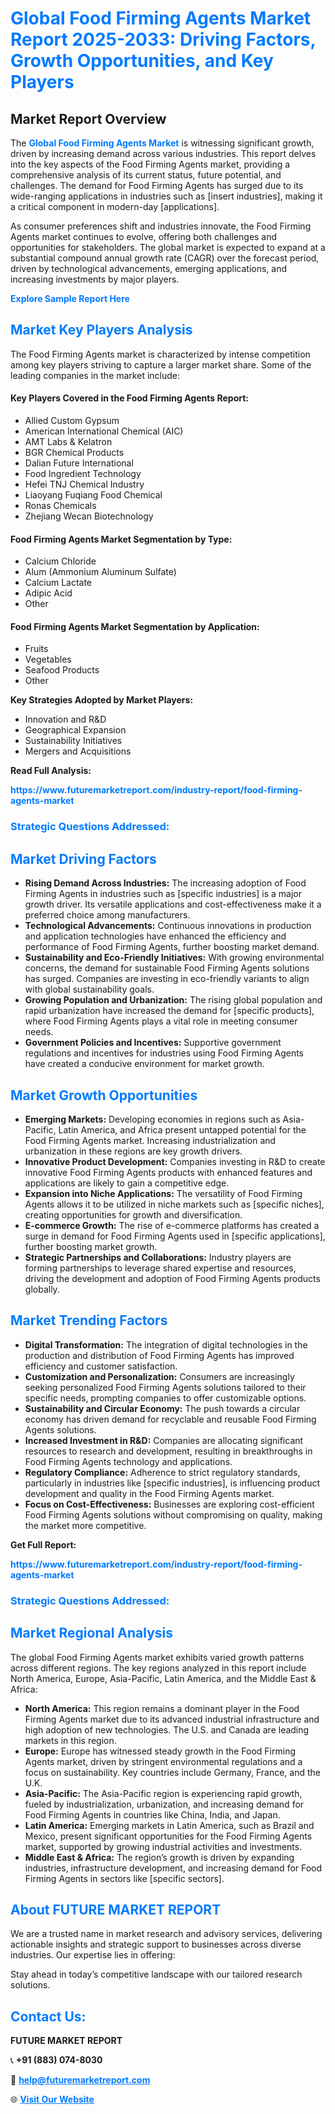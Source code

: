 <h1 style="color: #007BFF;">Global Food Firming Agents Market Report 2025-2033: Driving Factors, Growth Opportunities, and Key Players</h1>

<section id="overview">
<h2>Market Report Overview</h2>
<p>The <a href="https://www.futuremarketreport.com/industry-report/food-firming-agents-market" style="color: #007BFF; text-decoration: none;"><strong>Global Food Firming Agents Market</strong></a> is witnessing significant growth, driven by increasing demand across various industries. This report delves into the key aspects of the Food Firming Agents market, providing a comprehensive analysis of its current status, future potential, and challenges. The demand for Food Firming Agents has surged due to its wide-ranging applications in industries such as [insert industries], making it a critical component in modern-day [applications].</p>
<p>As consumer preferences shift and industries innovate, the Food Firming Agents market continues to evolve, offering both challenges and opportunities for stakeholders. The global market is expected to expand at a substantial compound annual growth rate (CAGR) over the forecast period, driven by technological advancements, emerging applications, and increasing investments by major players.</p>
</section>

<section id="overview">
<p><a href="https://www.futuremarketreport.com/request-sample/reportId=108245" style="color: #007BFF; text-decoration: none;"><strong>Explore Sample Report Here</strong></a></p>
</section>

<section id="key-players">
<h2 style="color: #007BFF;">Market Key Players Analysis</h2>
<p>The Food Firming Agents market is characterized by intense competition among key players striving to capture a larger market share. Some of the leading companies in the market include:</p>
<h4>Key Players Covered in the Food Firming Agents Report:</h4>
<ul><li>Allied Custom Gypsum</li><li>American International Chemical (AIC)</li><li>AMT Labs &amp; Kelatron</li><li>BGR Chemical Products</li><li>Dalian Future International</li><li>Food Ingredient Technology</li><li>Hefei TNJ Chemical Industry</li><li>Liaoyang Fuqiang Food Chemical</li><li>Ronas Chemicals</li><li>Zhejiang Wecan Biotechnology</li></ul>
<h4>Food Firming Agents Market Segmentation by Type:</h4>
<ul><li>Calcium Chloride</li><li>Alum (Ammonium Aluminum Sulfate)</li><li>Calcium Lactate</li><li>Adipic Acid</li><li>Other</li></ul>

<h4>Food Firming Agents Market Segmentation by Application:</h4>
<ul><li>Fruits</li><li>Vegetables</li><li>Seafood Products</li><li>Other</li></ul>
<p><strong>Key Strategies Adopted by Market Players:</strong></p>
<ul>
<li>Innovation and R&D</li>
<li>Geographical Expansion</li>
<li>Sustainability Initiatives</li>
<li>Mergers and Acquisitions</li>
</ul>
</section>

<section>
<p><strong>Read Full Analysis: </strong></p><a href="https://www.futuremarketreport.com/industry-report/food-firming-agents-market" style="color: #007BFF; text-decoration: none;"><strong>https://www.futuremarketreport.com/industry-report/food-firming-agents-market</strong></a>
<h3 style="color: #007BFF;">Strategic Questions Addressed:</h3>
</section>

<section id="driving-factors">
<h2 style="color: #007BFF;">Market Driving Factors</h2>
<ul>
<li><strong>Rising Demand Across Industries:</strong> The increasing adoption of Food Firming Agents in industries such as [specific industries] is a major growth driver. Its versatile applications and cost-effectiveness make it a preferred choice among manufacturers.</li>
<li><strong>Technological Advancements:</strong> Continuous innovations in production and application technologies have enhanced the efficiency and performance of Food Firming Agents, further boosting market demand.</li>
<li><strong>Sustainability and Eco-Friendly Initiatives:</strong> With growing environmental concerns, the demand for sustainable Food Firming Agents solutions has surged. Companies are investing in eco-friendly variants to align with global sustainability goals.</li>
<li><strong>Growing Population and Urbanization:</strong> The rising global population and rapid urbanization have increased the demand for [specific products], where Food Firming Agents plays a vital role in meeting consumer needs.</li>
<li><strong>Government Policies and Incentives:</strong> Supportive government regulations and incentives for industries using Food Firming Agents have created a conducive environment for market growth.</li>
</ul>
</section>

<section id="growth-opportunities">
<h2 style="color: #007BFF;">Market Growth Opportunities</h2>
<ul>
<li><strong>Emerging Markets:</strong> Developing economies in regions such as Asia-Pacific, Latin America, and Africa present untapped potential for the Food Firming Agents market. Increasing industrialization and urbanization in these regions are key growth drivers.</li>
<li><strong>Innovative Product Development:</strong> Companies investing in R&D to create innovative Food Firming Agents products with enhanced features and applications are likely to gain a competitive edge.</li>
<li><strong>Expansion into Niche Applications:</strong> The versatility of Food Firming Agents allows it to be utilized in niche markets such as [specific niches], creating opportunities for growth and diversification.</li>
<li><strong>E-commerce Growth:</strong> The rise of e-commerce platforms has created a surge in demand for Food Firming Agents used in [specific applications], further boosting market growth.</li>
<li><strong>Strategic Partnerships and Collaborations:</strong> Industry players are forming partnerships to leverage shared expertise and resources, driving the development and adoption of Food Firming Agents products globally.</li>
</ul>
</section>

<section id="trending-factors">
<h2 style="color: #007BFF;">Market Trending Factors</h2>
<ul>
<li><strong>Digital Transformation:</strong> The integration of digital technologies in the production and distribution of Food Firming Agents has improved efficiency and customer satisfaction.</li>
<li><strong>Customization and Personalization:</strong> Consumers are increasingly seeking personalized Food Firming Agents solutions tailored to their specific needs, prompting companies to offer customizable options.</li>
<li><strong>Sustainability and Circular Economy:</strong> The push towards a circular economy has driven demand for recyclable and reusable Food Firming Agents solutions.</li>
<li><strong>Increased Investment in R&D:</strong> Companies are allocating significant resources to research and development, resulting in breakthroughs in Food Firming Agents technology and applications.</li>
<li><strong>Regulatory Compliance:</strong> Adherence to strict regulatory standards, particularly in industries like [specific industries], is influencing product development and quality in the Food Firming Agents market.</li>
<li><strong>Focus on Cost-Effectiveness:</strong> Businesses are exploring cost-efficient Food Firming Agents solutions without compromising on quality, making the market more competitive.</li>
</ul>
</section>

<section>
<p><strong>Get Full Report: </strong></p><a href="https://www.futuremarketreport.com/industry-report/food-firming-agents-market" style="color: #007BFF; text-decoration: none;"><strong>https://www.futuremarketreport.com/industry-report/food-firming-agents-market</strong></a>
<h3 style="color: #007BFF;">Strategic Questions Addressed:</h3>
</section>


<section id="regional-analysis">
<h2 style="color: #007BFF;">Market Regional Analysis</h2>
<p>The global Food Firming Agents market exhibits varied growth patterns across different regions. The key regions analyzed in this report include North America, Europe, Asia-Pacific, Latin America, and the Middle East & Africa:</p>
<ul>
<li><strong>North America:</strong> This region remains a dominant player in the Food Firming Agents market due to its advanced industrial infrastructure and high adoption of new technologies. The U.S. and Canada are leading markets in this region.</li>
<li><strong>Europe:</strong> Europe has witnessed steady growth in the Food Firming Agents market, driven by stringent environmental regulations and a focus on sustainability. Key countries include Germany, France, and the U.K.</li>
<li><strong>Asia-Pacific:</strong> The Asia-Pacific region is experiencing rapid growth, fueled by industrialization, urbanization, and increasing demand for Food Firming Agents in countries like China, India, and Japan.</li>
<li><strong>Latin America:</strong> Emerging markets in Latin America, such as Brazil and Mexico, present significant opportunities for the Food Firming Agents market, supported by growing industrial activities and investments.</li>
<li><strong>Middle East & Africa:</strong> The region’s growth is driven by expanding industries, infrastructure development, and increasing demand for Food Firming Agents in sectors like [specific sectors].</li>
</ul>
</section>

<footer>
<h2 style="color: #007BFF;">About FUTURE MARKET REPORT</h2>
<p>We are a trusted name in market research and advisory services, delivering actionable insights and strategic support to businesses across diverse industries. Our expertise lies in offering:</p>

<p>Stay ahead in today’s competitive landscape with our tailored research solutions.</p>

<h2 style="color: #007BFF;">Contact Us:</h2>
<p><strong>FUTURE MARKET REPORT</strong></p>
<p>📞 <strong>+91 (883) 074-8030</strong></p>
<p>📧 <strong><a href="mailto:help@futuremarketreport.com" style="color: #007BFF;">help@futuremarketreport.com</a></strong></p>
<p>🌐 <strong><a href="https://www.futuremarketreport.com/" style="color: #007BFF;">Visit Our Website</a></strong></p>
</footer>